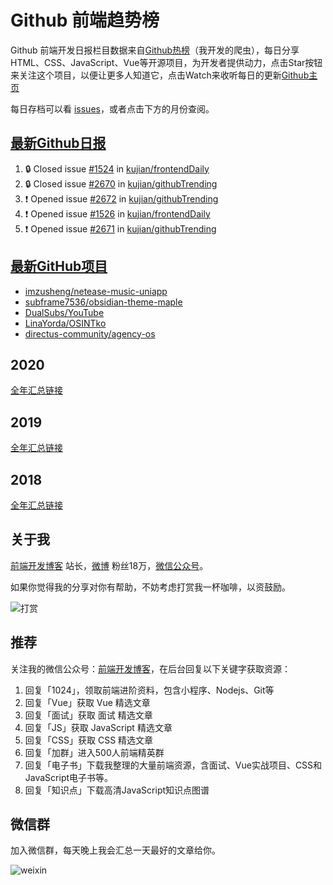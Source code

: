 # Github 前端趋势榜

Github 前端开发日报栏目数据来自[Github热榜](https://github.qdkfweb.cn/)（我开发的爬虫），每日分享HTML、CSS、JavaScript、Vue等开源项目，为开发者提供动力，点击Star按钮来关注这个项目，以便让更多人知道它，点击Watch来收听每日的更新[Github主页](https://github.com/kujian/githubTrending)

每日存档可以看 [issues](https://github.com/kujian/githubTrending/issues)，或者点击下方的月份查阅。

## [最新Github日报](https://github.com/kujian/githubTrending/issues)

<!--START_SECTION:activity-->
1. 🔒 Closed issue [#1524](https://github.com/kujian/frontendDaily/issues/1524) in [kujian/frontendDaily](https://github.com/kujian/frontendDaily)
2. 🔒 Closed issue [#2670](https://github.com/kujian/githubTrending/issues/2670) in [kujian/githubTrending](https://github.com/kujian/githubTrending)
3. ❗ Opened issue [#2672](https://github.com/kujian/githubTrending/issues/2672) in [kujian/githubTrending](https://github.com/kujian/githubTrending)
4. ❗ Opened issue [#1526](https://github.com/kujian/frontendDaily/issues/1526) in [kujian/frontendDaily](https://github.com/kujian/frontendDaily)
5. ❗ Opened issue [#2671](https://github.com/kujian/githubTrending/issues/2671) in [kujian/githubTrending](https://github.com/kujian/githubTrending)
<!--END_SECTION:activity-->


## [最新GitHub项目](https://github.qdkfweb.cn/)

<!-- BLOG-POST-LIST:START -->
- [imzusheng/netease-music-uniapp](https://github.qdkfweb.cn/imzusheng-netease-music-uniapp/)
- [subframe7536/obsidian-theme-maple](https://github.qdkfweb.cn/subframe7536-obsidian-theme-maple/)
- [DualSubs/YouTube](https://github.qdkfweb.cn/dualsubs-youtube/)
- [LinaYorda/OSINTko](https://github.qdkfweb.cn/linayorda-osintko/)
- [directus-community/agency-os](https://github.qdkfweb.cn/directus-community-agency-os/)
<!-- BLOG-POST-LIST:END -->

## 2020
[全年汇总链接](https://github.com/kujian/githubTrending/tree/master/2020)
## 2019
[全年汇总链接](https://github.com/kujian/githubTrending/tree/master/2019)

## 2018
[全年汇总链接](https://github.com/kujian/githubTrending/tree/master/2018)

## 关于我

[前端开发博客](https://qdkfweb.cn/) 站长，[微博](https://weibo.com/kujian) 粉丝18万，[微信公众号](https://open.weixin.qq.com/qr/code?username=caibaojian_com)。


如果你觉得我的分享对你有帮助，不妨考虑打赏我一杯咖啡，以资鼓励。

![打赏](https://upload-images.jianshu.io/upload_images/570843-db4053c67a8c9ea9.png)

## 推荐

关注我的微信公众号：[前端开发博客](https://open.weixin.qq.com/qr/code?username=caibaojian_com)，在后台回复以下关键字获取资源：

1. 回复「1024」，领取前端进阶资料，包含小程序、Nodejs、Git等
2. 回复「Vue」获取 Vue 精选文章
3. 回复「面试」获取 面试 精选文章
4. 回复「JS」获取 JavaScript 精选文章
5. 回复「CSS」获取 CSS 精选文章
6. 回复「加群」进入500人前端精英群
7. 回复「电子书」下载我整理的大量前端资源，含面试、Vue实战项目、CSS和JavaScript电子书等。
8. 回复「知识点」下载高清JavaScript知识点图谱

## 微信群

加入微信群，每天晚上我会汇总一天最好的文章给你。

![weixin](https://user-images.githubusercontent.com/3055447/38468989-651132ac-3b80-11e8-8e6b-15122322a9d7.png)
